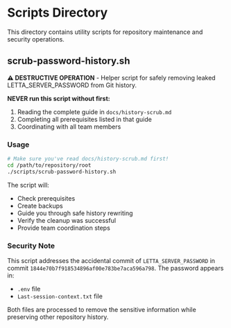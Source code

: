 # Scripts Directory

This directory contains utility scripts for repository maintenance and security operations.

## scrub-password-history.sh

**⚠️ DESTRUCTIVE OPERATION** - Helper script for safely removing leaked LETTA_SERVER_PASSWORD from Git history.

**NEVER run this script without first:**
1. Reading the complete guide in `docs/history-scrub.md`
2. Completing all prerequisites listed in that guide
3. Coordinating with all team members

### Usage

```bash
# Make sure you've read docs/history-scrub.md first!
cd /path/to/repository/root
./scripts/scrub-password-history.sh
```

The script will:
- Check prerequisites
- Create backups
- Guide you through safe history rewriting
- Verify the cleanup was successful
- Provide team coordination steps

### Security Note

This script addresses the accidental commit of `LETTA_SERVER_PASSWORD` in commit `1844e70b7f918534896af00e783be7aca596a798`. The password appears in:
- `.env` file
- `Last-session-context.txt` file

Both files are processed to remove the sensitive information while preserving other repository history.